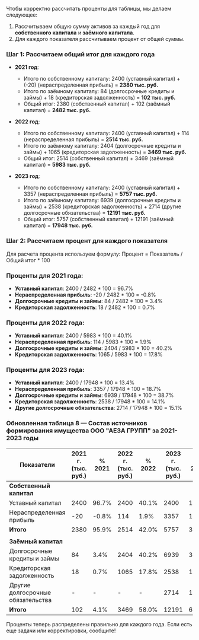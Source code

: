 Чтобы корректно рассчитать проценты для таблицы, мы делаем следующее:

1. Рассчитываем общую сумму активов за каждый год для **собственного капитала** и **заёмного капитала**.
2. Для каждого показателя рассчитываем процент от общей суммы.

### Шаг 1: Рассчитаем общий итог для каждого года
- **2021 год**:
  - Итого по собственному капиталу: 2400 (уставный капитал) + (-20) (нераспределенная прибыль) = **2380 тыс. руб.**
  - Итого по заёмному капиталу: 84 (долгосрочные кредиты и займы) + 18 (кредиторская задолженность) = **102 тыс. руб.**
  - Общий итог: 2380 (собственный капитал) + 102 (заёмный капитал) = **2482 тыс. руб.**

- **2022 год**:
  - Итого по собственному капиталу: 2400 (уставный капитал) + 114 (нераспределенная прибыль) = **2514 тыс. руб.**
  - Итого по заёмному капиталу: 2404 (долгосрочные кредиты и займы) + 1065 (кредиторская задолженность) = **3469 тыс. руб.**
  - Общий итог: 2514 (собственный капитал) + 3469 (заёмный капитал) = **5983 тыс. руб.**

- **2023 год**:
  - Итого по собственному капиталу: 2400 (уставный капитал) + 3357 (нераспределенная прибыль) = **5757 тыс. руб.**
  - Итого по заёмному капиталу: 6939 (долгосрочные кредиты и займы) + 2538 (кредиторская задолженность) + 2714 (другие долгосрочные обязательства) = **12191 тыс. руб.**
  - Общий итог: 5757 (собственный капитал) + 12191 (заёмный капитал) = **17948 тыс. руб.**

### Шаг 2: Рассчитаем процент для каждого показателя

Для расчета процента используем формулу:
Процент = Показатель / Общий итог * 100

### Проценты для 2021 года:
- **Уставный капитал**: 2400 / 2482 * 100 = 96.7%
- **Нераспределенная прибыль**: -20 / 2482 * 100 = -0.8%
- **Долгосрочные кредиты и займы**: 84 / 2482 * 100 = 3.4%
- **Кредиторская задолженность**: 18 / 2482 * 100 = 0.7%

### Проценты для 2022 года:
- **Уставный капитал**: 2400 / 5983 * 100 = 40.1%
- **Нераспределенная прибыль**: 114 / 5983 * 100 = 1.9%
- **Долгосрочные кредиты и займы**: 2404 / 5983 * 100 = 40.2%
- **Кредиторская задолженность**: 1065 / 5983 * 100 = 17.8%

### Проценты для 2023 года:
- **Уставный капитал**: 2400 / 17948 * 100 = 13.4%
- **Нераспределенная прибыль**: 3357 / 17948 * 100 = 18.7%
- **Долгосрочные кредиты и займы**: 6939 / 17948 * 100 = 38.7%
- **Кредиторская задолженность**: 2538 / 17948 * 100 = 14.1%
- **Другие долгосрочные обязательства**: 2714 / 17948 * 100 = 15.1%

### Обновленная таблица 8 — Состав источников формирования имущества ООО "АЕЗА ГРУПП" за 2021-2023 годы

| Показатели                     | 2021 г. (тыс. руб.) | % 2021 | 2022 г. (тыс. руб.) | % 2022 | 2023 г. (тыс. руб.) | % 2023 | Отклонение (±) (тыс. руб.) |
|--------------------------------|---------------------|--------|---------------------|--------|---------------------|--------|----------------------------|
| **Собственный капитал**        |                     |        |                     |        |                     |        |                            |
| Уставный капитал               | 2400                | 96.7%  | 2400                | 40.1%  | 2400                | 13.4%  | 0                          |
| Нераспределенная прибыль       | -20                 | -0.8%  | 114                 | 1.9%   | 3357                | 18.7%  | +3243                      |
| **Итого**                      | 2380                | 95.9%  | 2514                | 42.0%  | 5757                | 32.1%  | +3243                      |
|                                |                     |        |                     |        |                     |        |                            |
| **Заёмный капитал**            |                     |        |                     |        |                     |        |                            |
| Долгосрочные кредиты и займы   | 84                  | 3.4%   | 2404                | 40.2%  | 6939                | 38.7%  | +4535                      |
| Кредиторская задолженность     | 18                  | 0.7%   | 1065                | 17.8%  | 2538                | 14.1%  | +1473                      |
| Другие долгосрочные обязательства | -                 | -      | -                   | -      | 2714                | 15.1%  | +2714                      |
| **Итого**                      | 102                 | 4.1%   | 3469                | 58.0%  | 12191               | 67.9%  | +8722                      |

Проценты теперь распределены правильно для каждого года. Если есть еще задачи или корректировки, сообщите!
